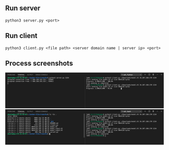 ## Run server

```shell
python3 server.py <port>
```

## Run client

```shell
python3 client.py <file path> <server domain name | server ip> <port>
```

## Process screenshots

![](./screenshots/1.png)
![](./screenshots/2.png)
